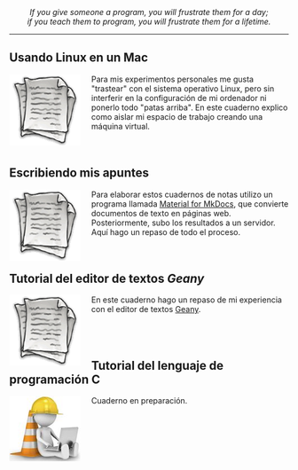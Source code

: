 <div style="text-align: center;"><i>If you give someone a program, you will frustrate them for a day; <br>
if you teach them to program, you will frustrate them for a lifetime.</i>
  <hr>
</div>

## Usando Linux en un Mac

<a href="https://trezebits.github.io/tutorial_linux_en_mac/">
  <img src="cuadernos.png" style="float:left;padding-right:20px">
</a>

Para mis experimentos personales me gusta "trastear" con el sistema operativo Linux, pero sin interferir en la configuración de mi ordenador ni ponerlo todo "patas arriba". En este cuaderno explico como aislar mi espacio de trabajo creando una máquina virtual.<br><br><br>

## Escribiendo mis apuntes 

<a href="https://trezebits.github.io/tutorial_mkdocs/">
  <img src="cuadernos.png" style="float:left;padding-right:20px">
</a>

Para elaborar estos cuadernos de notas utilizo un programa llamada [Material for MkDocs](https://squidfunk.github.io/mkdocs-material/), que convierte documentos de texto en páginas web. Posteriormente, subo los resultados a un servidor. Aquí hago un repaso de todo el proceso.<br><br><br>

## Tutorial del editor de textos *Geany* 

<a href="https://trezebits.github.io/tutorial_geany/">
  <img src="cuadernos.png" style="float:left;padding-right:20px">
</a>

En este cuaderno hago un repaso de mi experiencia con el editor de textos [Geany](https://www.geany.org).<br><br><br><br>

## Tutorial del lenguaje de programación C

<a>
  <img src="endesarrollo.jpg" style="float:left;padding-right:20px">
</a>

Cuaderno en preparación.

<br><br><br><br>
